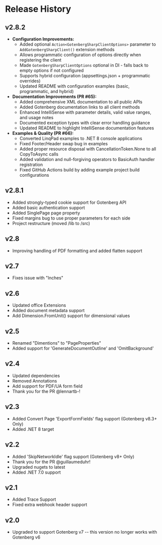 # Release History

## v2.8.2
- **Configuration Improvements:**
  - Added optional `Action<GotenbergSharpClientOptions>` parameter to `AddGotenbergSharpClient()` extension methods
  - Allows programmatic configuration of options directly when registering the client
  - Made `GotenbergSharpClientOptions` optional in DI - falls back to empty options if not configured
  - Supports hybrid configuration (appsettings.json + programmatic overrides)
  - Updated README with configuration examples (basic, programmatic, and hybrid)
- **Documentation Improvements (PR #65):**
  - Added comprehensive XML documentation to all public APIs
  - Added Gotenberg documentation links to all client methods
  - Enhanced IntelliSense with parameter details, valid value ranges, and usage notes
  - Documented exception types with clear error handling guidance
  - Updated README to highlight IntelliSense documentation features
- **Examples & Quality (PR #66):**
  - Converted LinqPad examples to .NET 8 console applications
  - Fixed Footer/Header swap bug in examples
  - Added proper resource disposal with CancellationToken.None to all CopyToAsync calls
  - Added validation and null-forgiving operators to BasicAuth handler registration
  - Fixed GitHub Actions build by adding example project build configurations

## v2.8.1
- Added strongly-typed cookie support for Gotenberg API
- Added basic authentication support
- Added SinglePage page property
- Fixed margins bug to use proper parameters for each side
- Project restructure (moved /lib to /src)

## v2.8
- Improving handling of PDF formatting and added flatten support

## v2.7
- Fixes issue with "Inches"

## v2.6
- Updated office Extensions
- Added document metadata support
- Add Dimension.FromUnit() support for dimensional values

## v2.5
- Renamed "Dimentions" to "PageProperties"
- Added support for 'GenerateDocumentOutline' and 'OmitBackground'

## v2.4
- Updated dependencies
- Removed Annotations
- Add support for PDF/UA form field
- Thank you for the PR @lennartb-!

## v2.3
- Added Convert Page 'ExportFormFields' flag support (Gotenberg v8.3+ Only)
- Added .NET 8 target

## v2.2
- Added 'SkipNetworkIdle' flag support (Gotenberg v8+ Only)
- Thank you for the PR @guillaumeduhr!
- Upgraded nugets to latest
- Added .NET 7.0 support

## v2.1
- Added Trace Support
- Fixed extra webhook header support

## v2.0
- Upgraded to support Gotenberg v7 -- this version no longer works with Gotenberg v6

